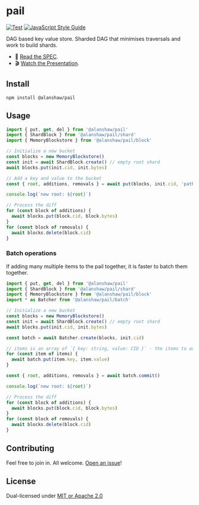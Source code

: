 # pail

[![Test](https://github.com/alanshaw/pail/actions/workflows/test.yml/badge.svg)](https://github.com/alanshaw/pail/actions/workflows/test.yml)
[![JavaScript Style Guide](https://img.shields.io/badge/code_style-standard-brightgreen.svg)](https://standardjs.com)

DAG based key value store. Sharded DAG that minimises traversals and work to build shards.

* 📖 [Read the SPEC](https://github.com/web3-storage/specs/blob/4163e28d7e6a7c44cff68db9d9bffb9b37707dc6/pail.md).
* 🎬 [Watch the Presentation](https://youtu.be/f-BrtpYKZfg).

## Install

```
npm install @alanshaw/pail
```

## Usage

```js
import { put, get, del } from '@alanshaw/pail'
import { ShardBlock } from '@alanshaw/pail/shard'
import { MemoryBlockstore } from '@alanshaw/pail/block'

// Initialize a new bucket
const blocks = new MemoryBlockstore()
const init = await ShardBlock.create() // empty root shard
await blocks.put(init.cid, init.bytes)

// Add a key and value to the bucket
const { root, additions, removals } = await put(blocks, init.cid, 'path/to/data0', dataCID0)

console.log(`new root: ${root}`)

// Process the diff
for (const block of additions) {
  await blocks.put(block.cid, block.bytes)
}
for (const block of removals) {
  await blocks.delete(block.cid)
}
```

### Batch operations

If adding many multiple items to the pail together, it is faster to batch them together.

```js
import { put, get, del } from '@alanshaw/pail'
import { ShardBlock } from '@alanshaw/pail/shard'
import { MemoryBlockstore } from '@alanshaw/pail/block'
import * as Batcher from '@alanshaw/pail/batch'

// Initialize a new bucket
const blocks = new MemoryBlockstore()
const init = await ShardBlock.create() // empty root shard
await blocks.put(init.cid, init.bytes)

const batch = await Batcher.create(blocks, init.cid)

// items is an array of `{ key: string, value: CID }` - the items to add to the pail
for (const item of items) {
  await batch.put(item.key, item.value)
}

const { root, additions, removals } = await batch.commit()

console.log(`new root: ${root}`)

// Process the diff
for (const block of additions) {
  await blocks.put(block.cid, block.bytes)
}
for (const block of removals) {
  await blocks.delete(block.cid)
}
```

## Contributing

Feel free to join in. All welcome. [Open an issue](https://github.com/alanshaw/pail/issues)!

## License

Dual-licensed under [MIT or Apache 2.0](https://github.com/alanshaw/pail/blob/main/LICENSE.md)
